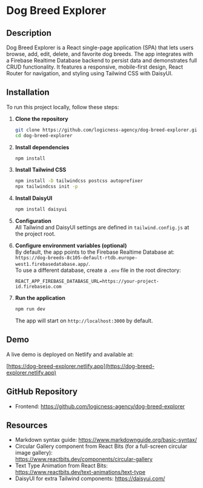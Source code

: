 # Dog Breed Explorer

## Description

Dog Breed Explorer is a React single-page application (SPA) that lets users browse, add, edit, delete, and favorite dog breeds. The app integrates with a Firebase Realtime Database backend to persist data and demonstrates full CRUD functionality. It features a responsive, mobile-first design, React Router for navigation, and styling using Tailwind CSS with DaisyUI.

## Installation

To run this project locally, follow these steps:

1. **Clone the repository**  
   ```bash
   git clone https://github.com/logicness-agency/dog-breed-explorer.git
   cd dog-breed-explorer
   ```

2. **Install dependencies**  
   ```bash
   npm install
   ```

3. **Install Tailwind CSS**  
   ```bash
   npm install -D tailwindcss postcss autoprefixer
   npx tailwindcss init -p
   ```

4. **Install DaisyUI**  
   ```bash
   npm install daisyui
   ```

5. **Configuration**  
   All Tailwind and DaisyUI settings are defined in `tailwind.config.js` at the project root.

6. **Configure environment variables (optional)**  
   By default, the app points to the Firebase Realtime Database at:  
   `https://dog-breeds-8c105-default-rtdb.europe-west1.firebasedatabase.app/`.  
   To use a different database, create a `.env` file in the root directory:  
   ```env
   REACT_APP_FIREBASE_DATABASE_URL=https://your-project-id.firebaseio.com
   ```

7. **Run the application**  
   ```bash
   npm run dev
   ```  
   The app will start on `http://localhost:3000` by default.

## Demo

A live demo is deployed on Netlify and available at:

[https://dog-breed-explorer.netlify.app](https://dog-breed-explorer.netlify.app)

## GitHub Repository

- Frontend: https://github.com/logicness-agency/dog-breed-explorer

## Resources

- Markdown syntax guide: https://www.markdownguide.org/basic-syntax/  
- Circular Gallery component from React Bits (for a full-screen circular image gallery):  
  https://www.reactbits.dev/components/circular-gallery  
- Text Type Animation from React Bits:  
  https://www.reactbits.dev/text-animations/text-type  
- DaisyUI for extra Tailwind components: https://daisyui.com/
